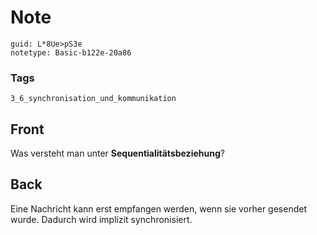 # Note
```
guid: L*8Ue>pS3e
notetype: Basic-b122e-20a86
```

### Tags
```
3_6_synchronisation_und_kommunikation
```

## Front
Was versteht man unter <b>Sequentialitätsbeziehung</b>?

## Back
Eine Nachricht kann erst empfangen werden, wenn sie vorher gesendet wurde. Dadurch wird implizit synchronisiert.
